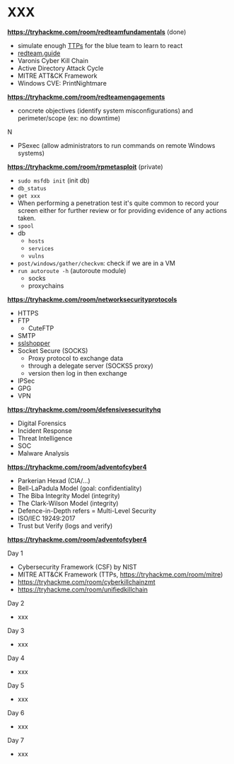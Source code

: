 # XXX

**https://tryhackme.com/room/redteamfundamentals** (done)

* simulate enough [TTPs](https://csrc.nist.gov/glossary/term/Tactics_Techniques_and_Procedures) for the blue team to learn to react
* [redteam.guide](https://redteam.guide/)
* Varonis Cyber Kill Chain 
* Active Directory Attack Cycle 
* MITRE ATT&CK Framework
* Windows CVE: PrintNightmare

**https://tryhackme.com/room/redteamengagements**

* concrete objectives (identify system misconfigurations) and perimeter/scope (ex: no downtime)

N

* PSexec (allow administrators to run commands on remote Windows systems)

**https://tryhackme.com/room/rpmetasploit** (private)

* `sudo msfdb init` (init db)
* `db_status`
* `get xxx`
* When performing a penetration test it's quite common to record your screen either for further review or for providing evidence of any actions taken.
* `spool`
* db
  * `hosts`
  * `services`
  * `vulns`
* `post/windows/gather/checkvm`: check if we are in a VM
* `run autoroute -h` (autoroute module)
  * socks
  * proxychains

**https://tryhackme.com/room/networksecurityprotocols**

* HTTPS
* FTP
  * CuteFTP
* SMTP
* [sslshopper](https://www.sslshopper.com/ssl-checker.html)
* Socket Secure (SOCKS) 
  * Proxy protocol to exchange data
  * through a delegate server (SOCKS5 proxy)
  * version then log in then exchange
* IPSec
* GPG
* VPN

**https://tryhackme.com/room/defensivesecurityhq**

* Digital Forensics
* Incident Response
* Threat Intelligence
* SOC
* Malware Analysis

**https://tryhackme.com/room/adventofcyber4**

* Parkerian Hexad (CIA/...)
* Bell-LaPadula Model (goal: confidentiality)
* The Biba Integrity Model (integrity)
* The Clark-Wilson Model (integrity)
* Defence-in-Depth refers = Multi-Level Security
* ISO/IEC 19249:2017
* Trust but Verify (logs and verify)



**https://tryhackme.com/room/adventofcyber4**

Day 1

* Cybersecurity Framework (CSF) by NIST
* MITRE ATT&CK Framework (TTPs, https://tryhackme.com/room/mitre)
* https://tryhackme.com/room/cyberkillchainzmt
* https://tryhackme.com/room/unifiedkillchain

Day 2

* xxx

Day 3

* xxx

Day 4

* xxx

Day 5

* xxx

Day 6

* xxx

Day 7

* xxx